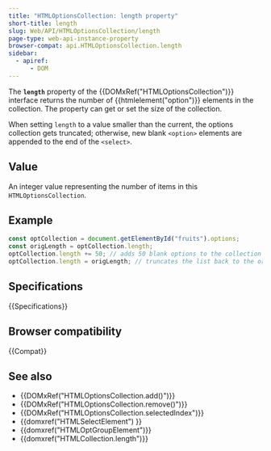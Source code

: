 ```yaml
---
title: "HTMLOptionsCollection: length property"
short-title: length
slug: Web/API/HTMLOptionsCollection/length
page-type: web-api-instance-property
browser-compat: api.HTMLOptionsCollection.length
sidebar:
  - apiref:
      - DOM
---
```


The **`length`** property of the {{DOMxRef("HTMLOptionsCollection")}} interface returns the number of {{htmlelement("option")}} elements in the collection. The property can get or set the size of the collection.

When setting `length` to a value smaller than the current, the options collection gets truncated; otherwise, new blank `<option>` elements are appended to the end of the `<select>`.

## Value

An integer value representing the number of items in this `HTMLOptionsCollection`.

## Example

```js
const optCollection = document.getElementById("fruits").options;
const origLength = optCollection.length;
optCollection.length += 50; // adds 50 blank options to the collection
optCollection.length = origLength; // truncates the list back to the original size
```

## Specifications

{{Specifications}}

## Browser compatibility

{{Compat}}

## See also

- {{DOMxRef("HTMLOptionsCollection.add()")}}
- {{DOMxRef("HTMLOptionsCollection.remove()")}}
- {{DOMxRef("HTMLOptionsCollection.selectedIndex")}}
- {{domxref("HTMLSelectElement") }}
- {{domxref("HTMLOptGroupElement")}}
- {{domxref("HTMLCollection.length")}}
